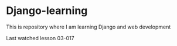 # Django-learning
This is repository where I am learning Django and web development

Last watched lesson 03-017

